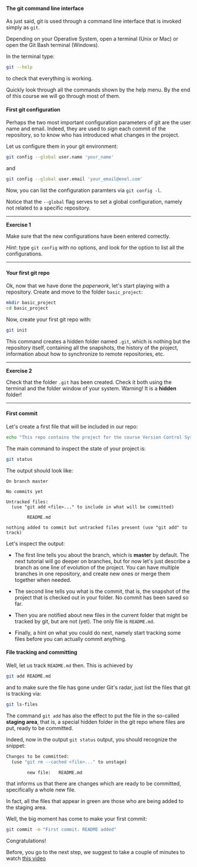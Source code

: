 #### The git command line interface

As just said, git is used through a command line interface that is invoked simply as ``git``.

Depending on your Operative System, open a terminal (Unix or Mac) or open the Git Bash terminal (Windows).

In the terminal type:

```bash
git --help
```

to check that everything is working.

Quickly look through all the commands shown by the help menu. By the end of this course we will go through most of them. 

#### First git configuration

Perhaps the two most important configuration parameters of git are the user name and email. Indeed, they are used to _sign_
each commit of the repository, so to know who has introduced what changes in the project.

Let us configure them in your git environment:

```bash
git config --global user.name 'your_name'
```

and

```bash
git config --global user.email 'your_email@enel.com'
```

Now, you can list the configuration paramters via ``git config -l``.

Notice that the ``--global`` flag serves to set a global configuration, namely not related to a specific repository.

---
__Exercise 1__


Make sure that the new configurations have been entered correctly. 

_Hint_: type ``git config`` with no options, and look for the option to list all the configurations. 

---

#### Your first git repo

Ok, now that we have done the _paperwork_, let's start playing with a repository. 
Create and move to the folder ``basic_project``:

```bash
mkdir basic_project
cd basic_project
```

Now, create your first git repo with:

```bash
git init
```

This command creates a hidden folder named ``.git``, which is nothing but the repository itself, containing all the snapshots,
the history of the project, information about how to synchronize to remote repositories, etc.

---
__Exercise 2__


Check that the folder ``.git`` has been created. Check it both using the terminal and the folder window of your system. Warning! It is a **hidden** folder!

---
 

#### First commit
 
Let's create a first file that will be included in our repo:
  
```bash
echo "This repo contains the project for the course Version Control System" > README.md
```

The main command to inspect the state of your project is:

```bash
git status
```

The output should look like:

```
On branch master

No commits yet

Untracked files:
  (use "git add <file>..." to include in what will be committed)

        README.md

nothing added to commit but untracked files present (use "git add" to track)
```

Let's inspect the output:

- The first line tells you about the branch, which is __master__ by default.
 The next tutorial will go deeper on branches, but for now let's just describe a branch as one line of evolution of the project.
 You can have multiple branches in one repository, and create new ones or merge them together when needed.

- The second line tells you what is the commit, that is, the snapshot of the project that is checked out in your folder.
No commit has been saved so far.

- Then you are notified about new files in the current folder that might be tracked by git, but are not (yet).
 The only file is ``README.md``.
 
- Finally, a hint on what you could do next, namely start tracking some files before you can actually commit anything. 


#### File tracking and committing  

Well, let us track ``README.md`` then. This is achieved by

```bash
git add README.md
```

and to make sure the file has gone under Git's radar, just list the files that git is tracking via:

```bash
git ls-files
```
The command ``git add`` has also the effect to put the file in the so-called __staging area__, that is,
 a special hidden folder in the git repo where files are put, ready to be committed. 

Indeed, now in the output ``git status`` output, you should recognize the snippet:

```bash
Changes to be committed:
  (use "git rm --cached <file>..." to unstage)

        new file:   README.md
```

that informs us that there are changes which are ready to be committed, specifically a whole new file.

In fact, all the files that appear in green are those who are being added to the staging area.

Well, the big moment has come to make your first commit:

```bash
git commit -m "First commit. README added"
```

Congratulations! 

Before, you go to the next step, we suggest to take a couple of minutes to watch [this video](https://www.youtube.com/watch?v=t6GMcIoCD9Q)


